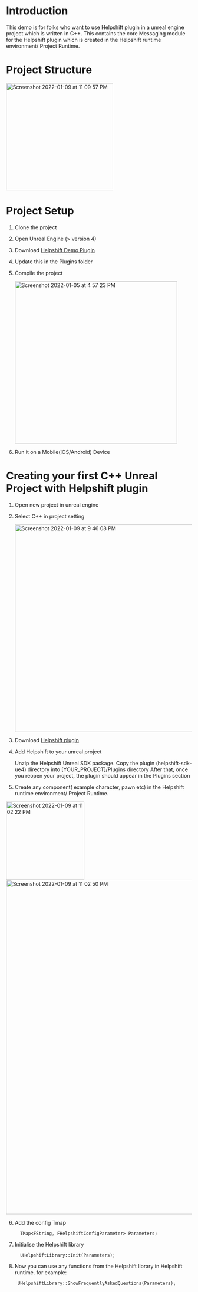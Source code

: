 # Introduction

This demo is for folks who want to use Helpshift plugin in a unreal engine project which is written in C++. This contains the core Messaging module for the Helpshift plugin which is created in the Helpshift runtime environment/ Project Runtime.

# Project Structure
<img width="290" alt="Screenshot 2022-01-09 at 11 09 57 PM" src="https://user-images.githubusercontent.com/97083239/148693849-0339e581-fe84-4ffd-8866-29e5a16c3278.png">


# Project Setup

1. Clone the project
2. Open Unreal Engine (> version 4)
3. Download [Helpshift Demo Plugin](https://drive.google.com/drive/folders/1_MoV3m23jfo2JspbndZQrWQBH7B5P6vc?usp=sharing) 
4. Update this in the Plugins folder
5. Compile the project

    <img width="440" alt="Screenshot 2022-01-05 at 4 57 23 PM" src="https://user-images.githubusercontent.com/97083239/148210386-7fc49c2e-c62f-4e36-93b7-c3fb9acdd4a0.png">
    
4. Run it on a Mobile(IOS/Android) Device


# Creating your first C++ Unreal Project with Helpshift plugin 

1. Open new project in unreal engine
2. Select C++ in project setting

    <img width="562" alt="Screenshot 2022-01-09 at 9 46 08 PM" src="https://user-images.githubusercontent.com/97083239/148690877-7b8aa561-127c-414b-a50a-e7f70daf6c4f.png">
    
3. Download [Helpshift plugin](https://d3e51fp79zp4el.cloudfront.net/library/latest/sdkx/helpshift-plugin-sdkx-unreal.zip)

5. Add Helpshift to your unreal project
	
    Unzip the Helpshift Unreal SDK package.
    Copy the plugin (helpshift-sdk-ue4) directory into [YOUR_PROJECT]/Plugins directory
    After that, once you reopen your project, the plugin should appear in the Plugins section
  
5. Create any component( example character, pawn etc) in the Helpshift runtime environment/ Project Runtime.

  <img width="212" alt="Screenshot 2022-01-09 at 11 02 22 PM" src="https://user-images.githubusercontent.com/97083239/148693610-c9f487d9-97f8-4589-b6f9-1440fb4b0441.png">
  
  <img width="906" alt="Screenshot 2022-01-09 at 11 02 50 PM" src="https://user-images.githubusercontent.com/97083239/148693604-31d0a6cc-2351-4d10-b5fc-9cbc7e787e87.png">
  

6. Add the config Tmap 

    ```
      TMap<FString, FHelpshiftConfigParameter> Parameters;
    ```

7. Initialise the Helpshift library

    ```
      UHelpshiftLibrary::Init(Parameters);
    ```
    
8. Now you can use any functions from the Helpshift library in Helpshift runtime.
  for example:
      ```
       UHelpshiftLibrary::ShowFrequentlyAskedQuestions(Parameters);
      ```
 
 
 #
